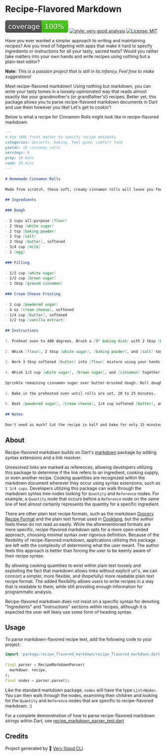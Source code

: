# Recipe-Flavored Markdown

![Coverage][coverage-badge] [![style: very good analysis][very_good_analysis_badge]][very_good_analysis_link] [![License: MIT][license_badge]][license_link]

Have you ever wanted a simpler approach to writing and maintaining recipes? Are you tired of fidgeting with apps that make it hard to specify ingredients or instructions for all your tasty, sacred texts? Would you rather take matters into your own hands and write recipes using nothing but a plain-text editor?

**Note:** *This is a passion project that is still in its infancy. Feel free to make suggestions!*

Meet recipe-flavored markdown! Using nothing but markdown, you can write your tasty tomes in a loosely-opinionated way that reads almost exactly like your grandmother's (or grandfather's!) recipes. Better yet, this package allows you to parse recipe-flavored markdown documents in Dart and use them however you like! Let's get to cookin'!

Below is what a recipe for Cinnamon Rolls might look like in recipe-flavored markdown: 

```markdown
---
# Use YAML front matter to specify recipe metadata
categories: desserts, baking, feel good, comfort food
yields: 18 cinnamon rolls
servings: 9
prep: 20 mins
cook: 20 mins
---

# Homemade Cinnamon Rolls

Made from scratch, these soft, creamy cinnamon rolls will leave you feeling happy and satisfied, even on the coldest winter nights. Pour over a generous, sugary glaze for the warm, comforting snack you know you deserve!

## Ingredients

### Dough

- 2 cups all-purpose [flour]
- 2 tbsp [white sugar]
- 2 tsp [baking powder]
- 1 tsp [salt]
- 3 tbsp [butter], softened
- 3/4 cup [milk]
- 1 [egg]

### Filling

- 1/2 cup [white sugar]
- 1/2 cup [brown sugar]
- 1 tbsp [ground cinnamon]

### Cream Cheese Frosting

- 1 cup [powdered sugar]
- 4 oz [cream cheese], softened
- 1/4 cup [butter], softened
- 1/2 tsp [vanilla extract]

## Instructions

1. Preheat oven to 400 degrees. Brush a [9" baking dish] with 2 tbsp [butter].

2. Whisk [flour], 2 tbsp [white sugar], [baking powder], and [salt] together in a large bowl.

3. Work 3 tbsp softened [butter] into [flour] mixture using your hands. Beat [milk] and [egg] together in another bowl; pour into flour-butter mixture and stir with a spatula until a soft dough forms.

4. Whisk 1/2 cup [white sugar], [brown sugar], and [cinnamon] together in a small bowl. Sprinkle 1/2 of the cinnamon sugar mixture in the bottom of the prepared baking dish.

Sprinkle remaining cinnamon sugar over butter-brushed dough. Roll dough around filling to form a log; cut log into 18 rolls and place rolls in the prepared baking dish.

5. Bake in the preheated oven until rolls are set, 20 to 25 minutes.

6. Beat [powdered sugar], [cream cheese], 1/4 cup softened [butter], and [vanilla extract] together in a bowl until frosting is smooth. Top hot cinnamon rolls with cream cheese frosting.

## Notes

Don't need as much? Cut the recipe in half and bake for only 15 minutes!
```

## About

Recipe-flavored markdown builds on Dart's [markdown] package by adding syntax extensions and a link resolver.

Unresolved links are marked as references, allowing developers utilizing this package to determine if the link refers to an ingredient, cooking supply, or even another recipe. Cooking quantities are recognized within the markdown document wherever they occur using syntax extensions, such as `1 3/4 cups`. Developers utilizing this package can walk through the markdown syntax tree nodes looking for `Quantity` and `Reference` nodes. For example, a `Quantity` node that occurs before a `Reference` node on the same line of text almost certainly represents the quantity for a specific ingredient.

There are other plain text recipe formats, such as the markdown [Grocery Recipe Format] and the plain text format used in [Cooklang], but the author feels these do not read as easily. While the aforementioned formats are more specific, recipe-flavored markdown opts for a more open-ended approach, choosing minimal syntax over rigorous definition. Because of the flexibility of recipe-flavored markdown, applications utilizing this package are left with the complexity of determining what the user meant. The author feels this approach is better than forcing the user to be keenly aware of their recipe syntax. 

By allowing cooking quantities to exist within plain text loosely and exploiting the fact that markdown allows links without explicit url's, we can concoct a simpler, more flexible, and (hopefully) more readable plain text recipe format. The added flexibility allows users to write recipes in a way that is readable to them, while still providing enough information for programmatic analysis.

Recipe-flavored markdown does not insist on a specific syntax for denoting "Ingredients" and "Instructions" sections within recipes, although it is expected the user will likely use some form of heading syntax.

## Usage

To parse markdown-flavored recipe text, add the following code to your project:

```dart
import 'package:recipe_flavored_markdown/recipe_flavored_markdown.dart';

final parser = RecipeMarkdownParser(
  markdown: recipe,
);
final nodes = parser.parse();
```

Like the standard markdown package, `nodes` will have the type `List<Node>`. You can then walk through the nodes, examining their children and looking for the `Quantity` and `Reference` nodes that are specific to recipe-flavored markdown. :)   

For a complete demonstration of how to parse recipe-flavored markdown strings within Dart, see [recipe_markdown_parser_test.dart](test/src/recipe_markdown_parser_test.dart) 

## Credits

Project generated by 🦄 [Very Good CLI].

[coverage-badge]: coverage_badge.svg
[license_badge]: https://img.shields.io/badge/license-MIT-blue.svg
[license_link]: https://opensource.org/licenses/MIT
[very_good_analysis_badge]: https://img.shields.io/badge/style-very_good_analysis-B22C89.svg
[very_good_analysis_link]: https://pub.dev/packages/very_good_analysis
[markdown]: https://pub.dev/packages/markdown
[Very Good CLI]: https://pub.dev/packages/very_good_cli
[Grocery Recipe Format]: https://github.com/cnstoll/Grocery-Recipe-Format
[Cooklang]: https://cooklang.org/docs/spec/
